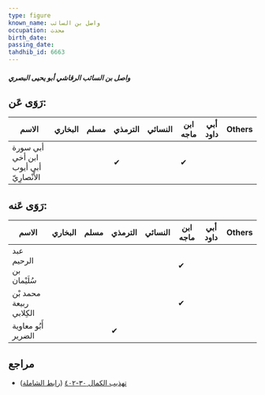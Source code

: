 ```yaml
---
type: figure
known_name: واصل بن السائب
occupation: محدث
birth_date:
passing_date:
tahdhib_id: 6663
---
```

##### واصل بن السائب الرقاشي أبو يحيى البصري

## رَوَى عَن:
| الاسم                                  | البخاري | مسلم | الترمذي | النسائي | ابن ماجه | أبي داود | Others |
| -------------------------------------- | ------- | ---- | ------- | ------- | -------- | -------- | ------ |
| أبي سورة ابن أخي أبي أيوب الأَنْصارِيّ |         |      | ✔       |         | ✔        |          |        |
## رَوَى عَنه:
| الاسم                   | البخاري | مسلم | الترمذي | النسائي | ابن ماجه | أبي داود | Others |
| ----------------------- | ------- | ---- | ------- | ------- | -------- | -------- | ------ |
| عبد الرحيم بن سُلَيْمان |         |      |         |         | ✔        |          |        |
| محمد بْن ربيعة الكِلابي |         |      |         |         | ✔        |          |        |
| أَبُو معاوية الضرير     |         |      | ✔       |         |          |          |        |
## مراجع
- [تهذيب الكمال ٣٠-٤٠٢](obsidian://open?vault=Tahdhib-al-Kamal&file=Figures/٦٦٦٣-واصل%20بن%20السائب%20الرقاشي%20أبو%20يحيى%20البصري) ([رابط الشاملة](https://shamela.ws/book/3722/16468))